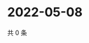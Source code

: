 # 2022-05-08

共 0 条

<!-- BEGIN WEIBO -->
<!-- 最后更新时间 Sun May 08 2022 02:18:41 GMT+0800 (China Standard Time) -->

<!-- END WEIBO -->
